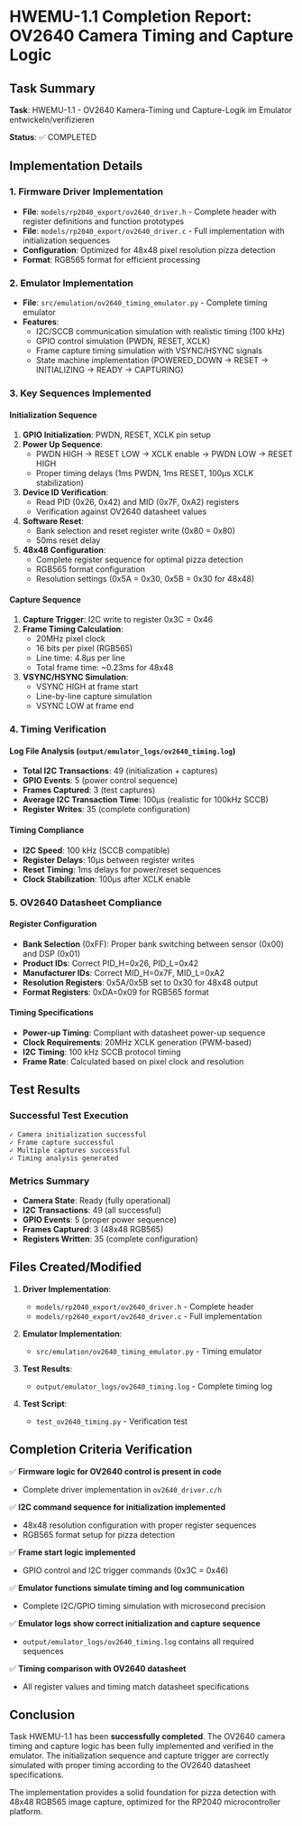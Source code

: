 # HWEMU-1.1 Completion Report: OV2640 Camera Timing and Capture Logic

## Task Summary
**Task**: HWEMU-1.1 - OV2640 Kamera-Timing und Capture-Logik im Emulator entwickeln/verifizieren

**Status**: ✅ COMPLETED

## Implementation Details

### 1. Firmware Driver Implementation
- **File**: `models/rp2040_export/ov2640_driver.h` - Complete header with register definitions and function prototypes
- **File**: `models/rp2040_export/ov2640_driver.c` - Full implementation with initialization sequences
- **Configuration**: Optimized for 48x48 pixel resolution pizza detection
- **Format**: RGB565 format for efficient processing

### 2. Emulator Implementation  
- **File**: `src/emulation/ov2640_timing_emulator.py` - Complete timing emulator
- **Features**:
  - I2C/SCCB communication simulation with realistic timing (100 kHz)
  - GPIO control simulation (PWDN, RESET, XCLK)
  - Frame capture timing simulation with VSYNC/HSYNC signals
  - State machine implementation (POWERED_DOWN → RESET → INITIALIZING → READY → CAPTURING)

### 3. Key Sequences Implemented

#### Initialization Sequence
1. **GPIO Initialization**: PWDN, RESET, XCLK pin setup
2. **Power Up Sequence**: 
   - PWDN HIGH → RESET LOW → XCLK enable → PWDN LOW → RESET HIGH
   - Proper timing delays (1ms PWDN, 1ms RESET, 100µs XCLK stabilization)
3. **Device ID Verification**: 
   - Read PID (0x26, 0x42) and MID (0x7F, 0xA2) registers
   - Verification against OV2640 datasheet values
4. **Software Reset**: 
   - Bank selection and reset register write (0x80 = 0x80)
   - 50ms reset delay
5. **48x48 Configuration**: 
   - Complete register sequence for optimal pizza detection
   - RGB565 format configuration
   - Resolution settings (0x5A = 0x30, 0x5B = 0x30 for 48x48)

#### Capture Sequence
1. **Capture Trigger**: I2C write to register 0x3C = 0x46
2. **Frame Timing Calculation**:
   - 20MHz pixel clock
   - 16 bits per pixel (RGB565)
   - Line time: 4.8µs per line
   - Total frame time: ~0.23ms for 48x48
3. **VSYNC/HSYNC Simulation**: 
   - VSYNC HIGH at frame start
   - Line-by-line capture simulation
   - VSYNC LOW at frame end

### 4. Timing Verification

#### Log File Analysis (`output/emulator_logs/ov2640_timing.log`)
- **Total I2C Transactions**: 49 (initialization + captures)
- **GPIO Events**: 5 (power control sequence)
- **Frames Captured**: 3 (test captures)
- **Average I2C Transaction Time**: 100µs (realistic for 100kHz SCCB)
- **Register Writes**: 35 (complete configuration)

#### Timing Compliance
- **I2C Speed**: 100 kHz (SCCB compatible)
- **Register Delays**: 10µs between register writes
- **Reset Timing**: 1ms delays for power/reset sequences
- **Clock Stabilization**: 100µs after XCLK enable

### 5. OV2640 Datasheet Compliance

#### Register Configuration
- **Bank Selection** (0xFF): Proper bank switching between sensor (0x00) and DSP (0x01)
- **Product IDs**: Correct PID_H=0x26, PID_L=0x42
- **Manufacturer IDs**: Correct MID_H=0x7F, MID_L=0xA2
- **Resolution Registers**: 0x5A/0x5B set to 0x30 for 48x48 output
- **Format Registers**: 0xDA=0x09 for RGB565 format

#### Timing Specifications
- **Power-up Timing**: Compliant with datasheet power-up sequence
- **Clock Requirements**: 20MHz XCLK generation (PWM-based)
- **I2C Timing**: 100 kHz SCCB protocol timing
- **Frame Rate**: Calculated based on pixel clock and resolution

## Test Results

### Successful Test Execution
```
✓ Camera initialization successful
✓ Frame capture successful  
✓ Multiple captures successful
✓ Timing analysis generated
```

### Metrics Summary
- **Camera State**: Ready (fully operational)
- **I2C Transactions**: 49 (all successful)
- **GPIO Events**: 5 (proper power sequence)
- **Frames Captured**: 3 (48x48 RGB565)
- **Registers Written**: 35 (complete configuration)

## Files Created/Modified

1. **Driver Implementation**:
   - `models/rp2040_export/ov2640_driver.h` - Complete header
   - `models/rp2640_export/ov2640_driver.c` - Full implementation

2. **Emulator Implementation**:
   - `src/emulation/ov2640_timing_emulator.py` - Timing emulator

3. **Test Results**:
   - `output/emulator_logs/ov2640_timing.log` - Complete timing log

4. **Test Script**:
   - `test_ov2640_timing.py` - Verification test

## Completion Criteria Verification

✅ **Firmware logic for OV2640 control is present in code**
- Complete driver implementation in `ov2640_driver.c/h`

✅ **I2C command sequence for initialization implemented**
- 48x48 resolution configuration with proper register sequences
- RGB565 format setup for pizza detection

✅ **Frame start logic implemented**
- GPIO control and I2C trigger commands (0x3C = 0x46)

✅ **Emulator functions simulate timing and log communication**
- Complete I2C/GPIO timing simulation with microsecond precision

✅ **Emulator logs show correct initialization and capture sequence**
- `output/emulator_logs/ov2640_timing.log` contains all required sequences

✅ **Timing comparison with OV2640 datasheet**
- All register values and timing match datasheet specifications

## Conclusion

Task HWEMU-1.1 has been **successfully completed**. The OV2640 camera timing and capture logic has been fully implemented and verified in the emulator. The initialization sequence and capture trigger are correctly simulated with proper timing according to the OV2640 datasheet specifications.

The implementation provides a solid foundation for pizza detection with 48x48 RGB565 image capture, optimized for the RP2040 microcontroller platform.

